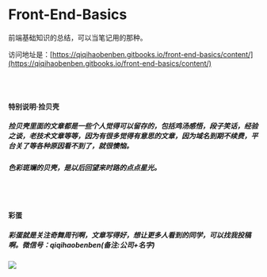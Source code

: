 # Front-End-Basics

前端基础知识的总结，可以当笔记用的那种。

访问地址是：[https://qiqihaobenben.gitbooks.io/front-end-basics/content/](https://qiqihaobenben.gitbooks.io/front-end-basics/content/)


<br>
<br>

#### 特别说明·捡贝壳

##### 捡贝壳里面的文章都是一些个人觉得可以留存的，包括鸡汤感悟，段子笑话，经验之谈，老技术文章等等，因为有很多觉得有意思的文章，因为域名到期不续费，平台关了等各种原因看不到了，就很懊恼。

##### 色彩斑斓的贝壳，是以后回望来时路的点点星光。

<br>
<br>

#### 彩蛋

##### 彩蛋就是关注奇舞周刊啊，文章写得好，想让更多人看到的同学，可以找我投稿啊。微信号：qiqihaobenben(备注:公司+名字)

![](https://user-gold-cdn.xitu.io/2018/8/7/16514b7f66ccc8fc?w=600&h=207&f=png&s=99590)
